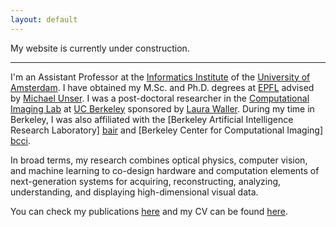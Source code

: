 ```yaml
---
layout: default
---
```


My website is currently under construction. 

---

I'm an Assistant Professor at the [Informatics Institute][iins] of the [University of Amsterdam][uva]. I have obtained my M.Sc. and Ph.D. degrees at [EPFL] advised by [Michael Unser][michael]. I was a post-doctoral researcher in the [Computational Imaging Lab][cilab] at [UC
Berkeley] sponsored by [Laura Waller][laura]. During my time in Berkeley, I was also affiliated with the
[Berkeley Artificial Intelligence Research Laboratory] [bair] and [Berkeley
Center for Computational Imaging] [bcci]. 


In broad terms, my research combines optical physics, computer vision, and machine learning to co-design hardware and computation elements of next-generation systems for acquiring, reconstructing, analyzing, understanding, and displaying high-dimensional visual data. 

You can check  my publications [here][scholar] and my CV can be found [here][resume].

[uva]: http://www.uva.nl
[iins]: httpL//ivi.uva.nl
[EPFL]: http://www.epfl.ch
[cilab]: http://laurawaller.com 
[bair]: http://bair.berkeley.edu/
[bcci]: http://www.comp-imaging.berkeley.edu/
[UC Berkeley]: http://www.eecs.berkeley.edu
[laura]: https://www2.eecs.berkeley.edu/Faculty/Homepages/waller.html
[michael]: http://bigwww.epfl.ch/unser/index.html
[scholar]: https://scholar.google.com/citations?user=chP1Vc0AAAAJ&hl=en
[resume]: resume.pdf

